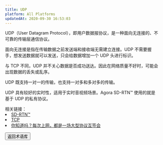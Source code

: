 ```yaml
---
title: UDP
platform: All Platforms
updatedAt: 2020-09-30 16:53:03
---
```

UDP（User Datagram Protocol），即用户数据报协议，是一种面向无连接的、不可靠的传输层通信协议。

面向无连接是指在传输数据之前发送端和接收端无需建立连接。UDP 不需要握手，想发送数据就可以发送，只会给数据增加一个 UDP 头进行标识。

与 TCP 不同，UDP 并不关心数据是否成功送达。因此在网络质量不好时，可能会出现数据的丢失或乱序。

UDP 既支持一对一的传输，也支持一对多和多对多的传输。

UDP 具有较好的实时性，适用于实时音视频场景。Agora SD-RTN™ 使用的就是基于 UDP 的私有协议。

<div class="alert info">相关链接：
	<li><a href="./sd_rtn">SD-RTN™</a></li>
	<li><a href="./tcp">TCP</a></li>
	<li><a href="https://www.bilibili.com/video/BV1ET4y1u7Pq">你知道吗？每次上网，都是一场大型协议互签会</a></li>
</div>

<a href="./terms"><button>返回术语库</button></a>